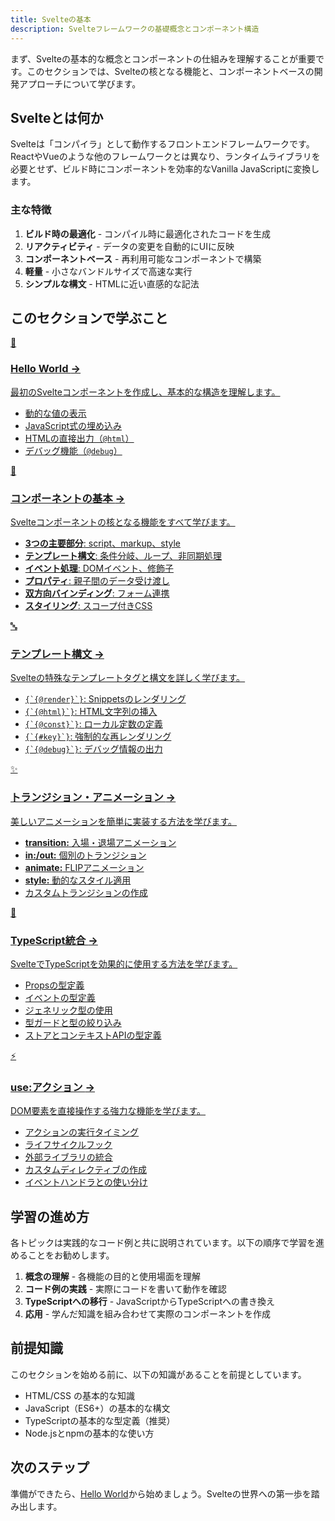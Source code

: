 ```yaml
---
title: Svelteの基本
description: Svelteフレームワークの基礎概念とコンポーネント構造
---
```


<script>
  import { base } from '$app/paths';
</script>


まず、Svelteの基本的な概念とコンポーネントの仕組みを理解することが重要です。このセクションでは、Svelteの核となる機能と、コンポーネントベースの開発アプローチについて学びます。

## Svelteとは何か

Svelteは「コンパイラ」として動作するフロントエンドフレームワークです。ReactやVueのような他のフレームワークとは異なり、ランタイムライブラリを必要とせず、ビルド時にコンポーネントを効率的なVanilla JavaScriptに変換します。

### 主な特徴

1. **ビルド時の最適化** - コンパイル時に最適化されたコードを生成
2. **リアクティビティ** - データの変更を自動的にUIに反映
3. **コンポーネントベース** - 再利用可能なコンポーネントで構築
4. **軽量** - 小さなバンドルサイズで高速な実行
5. **シンプルな構文** - HTMLに近い直感的な記法

## このセクションで学ぶこと

<div class="grid grid-cols-1 md:grid-cols-2 gap-4 my-8 auto-rows-[1fr]">
  <a href="{base}/svelte-basics/hello-world/" class="flex no-underline group h-full">
    <div class="p-4 border border-gray-2 dark:border-gray-7 rounded-lg shadow-md hover:shadow-lg hover:border-pink-400 dark:hover:border-pink-400 transition-all cursor-pointer flex flex-col w-full">
      <div class="text-3xl mb-2">👋</div>
      <h3 class="font-bold text-lg mb-2 text-pink-600 dark:text-pink-400 group-hover:text-pink-700 dark:group-hover:text-pink-300 transition-colors">
        Hello World
        <span class="inline-block ml-1 text-xs opacity-60">→</span>
      </h3>
      <p class="text-sm mb-3 text-gray-7 dark:text-gray-3">最初のSvelteコンポーネントを作成し、基本的な構造を理解します。</p>
      <ul class="text-sm text-gray-6 dark:text-gray-4 space-y-1 flex-grow">
        <li>動的な値の表示</li>
        <li>JavaScript式の埋め込み</li>
        <li>HTMLの直接出力（<code>@html</code>）</li>
        <li>デバッグ機能（<code>@debug</code>）</li>
      </ul>
    </div>
  </a>
  
  <a href="{base}/svelte-basics/component-basics/" class="flex no-underline group h-full">
    <div class="p-4 border border-gray-2 dark:border-gray-7 rounded-lg shadow-md hover:shadow-lg hover:border-pink-400 dark:hover:border-pink-400 transition-all cursor-pointer flex flex-col w-full">
      <div class="text-3xl mb-2">🧩</div>
      <h3 class="font-bold text-lg mb-2 text-pink-600 dark:text-pink-400 group-hover:text-pink-700 dark:group-hover:text-pink-300 transition-colors">
        コンポーネントの基本
        <span class="inline-block ml-1 text-xs opacity-60">→</span>
      </h3>
      <p class="text-sm mb-3 text-gray-7 dark:text-gray-3">Svelteコンポーネントの核となる機能をすべて学びます。</p>
      <ul class="text-sm text-gray-6 dark:text-gray-4 space-y-1 flex-grow">
        <li><strong>3つの主要部分</strong>: script、markup、style</li>
        <li><strong>テンプレート構文</strong>: 条件分岐、ループ、非同期処理</li>
        <li><strong>イベント処理</strong>: DOMイベント、修飾子</li>
        <li><strong>プロパティ</strong>: 親子間のデータ受け渡し</li>
        <li><strong>双方向バインディング</strong>: フォーム連携</li>
        <li><strong>スタイリング</strong>: スコープ付きCSS</li>
      </ul>
    </div>
  </a>
  
  <a href="{base}/svelte-basics/template-syntax/" class="flex no-underline group h-full">
    <div class="p-4 border border-gray-2 dark:border-gray-7 rounded-lg shadow-md hover:shadow-lg hover:border-pink-400 dark:hover:border-pink-400 transition-all cursor-pointer flex flex-col w-full">
      <div class="text-3xl mb-2">🔤</div>
      <h3 class="font-bold text-lg mb-2 text-pink-600 dark:text-pink-400 group-hover:text-pink-700 dark:group-hover:text-pink-300 transition-colors">
        テンプレート構文
        <span class="inline-block ml-1 text-xs opacity-60">→</span>
      </h3>
      <p class="text-sm mb-3 text-gray-7 dark:text-gray-3">Svelteの特殊なテンプレートタグと構文を詳しく学びます。</p>
      <ul class="text-sm text-gray-6 dark:text-gray-4 space-y-1 flex-grow">
        <li><code>{`{@render}`}</code>: Snippetsのレンダリング</li>
        <li><code>{`{@html}`}</code>: HTML文字列の挿入</li>
        <li><code>{`{@const}`}</code>: ローカル定数の定義</li>
        <li><code>{`{#key}`}</code>: 強制的な再レンダリング</li>
        <li><code>{`{@debug}`}</code>: デバッグ情報の出力</li>
      </ul>
    </div>
  </a>
  
  <a href="{base}/svelte-basics/transitions/" class="flex no-underline group h-full">
    <div class="p-4 border border-gray-2 dark:border-gray-7 rounded-lg shadow-md hover:shadow-lg hover:border-pink-400 dark:hover:border-pink-400 transition-all cursor-pointer flex flex-col w-full">
      <div class="text-3xl mb-2">✨</div>
      <h3 class="font-bold text-lg mb-2 text-pink-600 dark:text-pink-400 group-hover:text-pink-700 dark:group-hover:text-pink-300 transition-colors">
        トランジション・アニメーション
        <span class="inline-block ml-1 text-xs opacity-60">→</span>
      </h3>
      <p class="text-sm mb-3 text-gray-7 dark:text-gray-3">美しいアニメーションを簡単に実装する方法を学びます。</p>
      <ul class="text-sm text-gray-6 dark:text-gray-4 space-y-1 flex-grow">
        <li><strong>transition:</strong> 入場・退場アニメーション</li>
        <li><strong>in:/out:</strong> 個別のトランジション</li>
        <li><strong>animate:</strong> FLIPアニメーション</li>
        <li><strong>style:</strong> 動的なスタイル適用</li>
        <li>カスタムトランジションの作成</li>
      </ul>
    </div>
  </a>
  
  <a href="{base}/svelte-basics/typescript-integration/" class="flex no-underline group h-full">
    <div class="p-4 border border-gray-2 dark:border-gray-7 rounded-lg shadow-md hover:shadow-lg hover:border-pink-400 dark:hover:border-pink-400 transition-all cursor-pointer flex flex-col w-full">
      <div class="text-3xl mb-2">📘</div>
      <h3 class="font-bold text-lg mb-2 text-pink-600 dark:text-pink-400 group-hover:text-pink-700 dark:group-hover:text-pink-300 transition-colors">
        TypeScript統合
        <span class="inline-block ml-1 text-xs opacity-60">→</span>
      </h3>
      <p class="text-sm mb-3 text-gray-7 dark:text-gray-3">SvelteでTypeScriptを効果的に使用する方法を学びます。</p>
      <ul class="text-sm text-gray-6 dark:text-gray-4 space-y-1 flex-grow">
        <li>Propsの型定義</li>
        <li>イベントの型定義</li>
        <li>ジェネリック型の使用</li>
        <li>型ガードと型の絞り込み</li>
        <li>ストアとコンテキストAPIの型定義</li>
      </ul>
    </div>
  </a>
  
  <a href="{base}/svelte-basics/actions/" class="flex no-underline group h-full">
    <div class="p-4 border border-gray-2 dark:border-gray-7 rounded-lg shadow-md hover:shadow-lg hover:border-pink-400 dark:hover:border-pink-400 transition-all cursor-pointer flex flex-col w-full">
      <div class="text-3xl mb-2">⚡</div>
      <h3 class="font-bold text-lg mb-2 text-pink-600 dark:text-pink-400 group-hover:text-pink-700 dark:group-hover:text-pink-300 transition-colors">
        use:アクション
        <span class="inline-block ml-1 text-xs opacity-60">→</span>
      </h3>
      <p class="text-sm mb-3 text-gray-7 dark:text-gray-3">DOM要素を直接操作する強力な機能を学びます。</p>
      <ul class="text-sm text-gray-6 dark:text-gray-4 space-y-1 flex-grow">
        <li>アクションの実行タイミング</li>
        <li>ライフサイクルフック</li>
        <li>外部ライブラリの統合</li>
        <li>カスタムディレクティブの作成</li>
        <li>イベントハンドラとの使い分け</li>
      </ul>
    </div>
  </a>
</div>

## 学習の進め方

各トピックは実践的なコード例と共に説明されています。以下の順序で学習を進めることをお勧めします。

1. **概念の理解** - 各機能の目的と使用場面を理解
2. **コード例の実践** - 実際にコードを書いて動作を確認
3. **TypeScriptへの移行** - JavaScriptからTypeScriptへの書き換え
4. **応用** - 学んだ知識を組み合わせて実際のコンポーネントを作成

## 前提知識

このセクションを始める前に、以下の知識があることを前提としています。

- HTML/CSS の基本的な知識
- JavaScript（ES6+）の基本的な構文
- TypeScriptの基本的な型定義（推奨）
- Node.jsとnpmの基本的な使い方

## 次のステップ

準備ができたら、[Hello World](/svelte-basics/hello-world/)から始めましょう。Svelteの世界への第一歩を踏み出します。